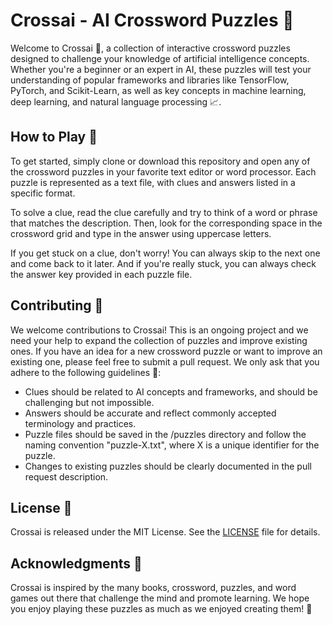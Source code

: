 # Crossai - AI Crossword Puzzles 🧩
Welcome to Crossai 🤖, a collection of interactive crossword puzzles designed to challenge your knowledge of artificial intelligence concepts. Whether you're a beginner or an expert in AI, these puzzles will test your understanding of popular frameworks and libraries like TensorFlow, PyTorch, and Scikit-Learn, as well as key concepts in machine learning, deep learning, and natural language processing 📈.

## How to Play 📌
To get started, simply clone or download this repository and open any of the crossword puzzles in your favorite text editor or word processor. Each puzzle is represented as a text file, with clues and answers listed in a specific format.

To solve a clue, read the clue carefully and try to think of a word or phrase that matches the description. Then, look for the corresponding space in the crossword grid and type in the answer using uppercase letters.

If you get stuck on a clue, don't worry! You can always skip to the next one and come back to it later. And if you're really stuck, you can always check the answer key provided in each puzzle file.

## Contributing 🚀
We welcome contributions to Crossai! This is an ongoing project and we need your help to expand the collection of puzzles and improve existing ones. If you have an idea for a new crossword puzzle or want to improve an existing one, please feel free to submit a pull request. We only ask that you adhere to the following guidelines 📝:

* Clues should be related to AI concepts and frameworks, and should be challenging but not impossible.
* Answers should be accurate and reflect commonly accepted terminology and practices.
* Puzzle files should be saved in the /puzzles directory and follow the naming convention "puzzle-X.txt", where X is a unique identifier for the puzzle.
* Changes to existing puzzles should be clearly documented in the pull request description.

## License 📜
Crossai is released under the MIT License. See the [LICENSE](LICENSE) file for details.

## Acknowledgments 📖
Crossai is inspired by the many books, crossword, puzzles, and word games out there that challenge the mind and promote learning. We hope you enjoy playing these puzzles as much as we enjoyed creating them! 🎉